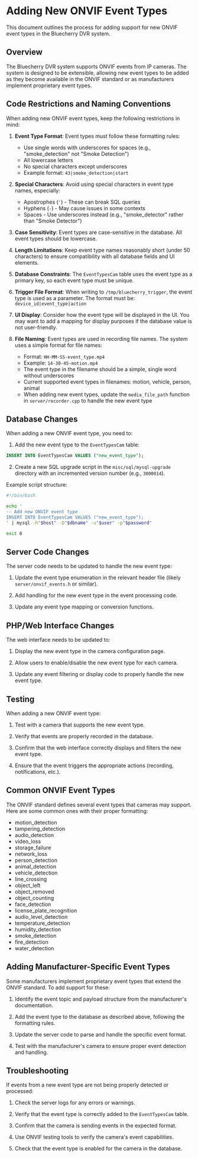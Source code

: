 # Adding New ONVIF Event Types

This document outlines the process for adding support for new ONVIF event types in the Bluecherry DVR system.

## Overview

The Bluecherry DVR system supports ONVIF events from IP cameras. The system is designed to be extensible, allowing new event types to be added as they become available in the ONVIF standard or as manufacturers implement proprietary event types.

## Code Restrictions and Naming Conventions

When adding new ONVIF event types, keep the following restrictions in mind:

1. **Event Type Format**: Event types must follow these formatting rules:
   - Use single words with underscores for spaces (e.g., "smoke_detection" not "Smoke Detection")
   - All lowercase letters
   - No special characters except underscores
   - Example format: `43|smoke_detection|start`

2. **Special Characters**: Avoid using special characters in event type names, especially:
   - Apostrophes (`'`) - These can break SQL queries
   - Hyphens (`-`) - May cause issues in some contexts
   - Spaces - Use underscores instead (e.g., "smoke_detector" rather than "Smoke Detector")

3. **Case Sensitivity**: Event types are case-sensitive in the database. All event types should be lowercase.

4. **Length Limitations**: Keep event type names reasonably short (under 50 characters) to ensure compatibility with all database fields and UI elements.

5. **Database Constraints**: The `EventTypesCam` table uses the event type as a primary key, so each event type must be unique.

6. **Trigger File Format**: When writing to `/tmp/bluecherry_trigger`, the event type is used as a parameter. The format must be: `device_id|event_type|action`

7. **UI Display**: Consider how the event type will be displayed in the UI. You may want to add a mapping for display purposes if the database value is not user-friendly.

8. **File Naming**: Event types are used in recording file names. The system uses a simple format for file names:
   - Format: `HH-MM-SS-event_type.mp4`
   - Example: `14-30-45-motion.mp4`
   - The event type in the filename should be a simple, single word without underscores
   - Current supported event types in filenames: motion, vehicle, person, animal
   - When adding new event types, update the `media_file_path` function in `server/recorder.cpp` to handle the new event type

## Database Changes

When adding a new ONVIF event type, you need to:

1. Add the new event type to the `EventTypesCam` table:

```sql
INSERT INTO EventTypesCam VALUES ("new_event_type");
```

2. Create a new SQL upgrade script in the `misc/sql/mysql-upgrade` directory with an incremented version number (e.g., `3000014`).

Example script structure:
```bash
#!/bin/bash

echo '
-- Add new ONVIF event type
INSERT INTO EventTypesCam VALUES ("new_event_type");
' | mysql -h"$host" -D"$dbname" -u"$user" -p"$password"

exit 0
```

## Server Code Changes

The server code needs to be updated to handle the new event type:

1. Update the event type enumeration in the relevant header file (likely `server/onvif_events.h` or similar).

2. Add handling for the new event type in the event processing code.

3. Update any event type mapping or conversion functions.

## PHP/Web Interface Changes

The web interface needs to be updated to:

1. Display the new event type in the camera configuration page.

2. Allow users to enable/disable the new event type for each camera.

3. Update any event filtering or display code to properly handle the new event type.

## Testing

When adding a new ONVIF event type:

1. Test with a camera that supports the new event type.

2. Verify that events are properly recorded in the database.

3. Confirm that the web interface correctly displays and filters the new event type.

4. Ensure that the event triggers the appropriate actions (recording, notifications, etc.).

## Common ONVIF Event Types

The ONVIF standard defines several event types that cameras may support. Here are some common ones with their proper formatting:

- motion_detection
- tampering_detection
- audio_detection
- video_loss
- storage_failure
- network_loss
- person_detection
- animal_detection
- vehicle_detection
- line_crossing
- object_left
- object_removed
- object_counting
- face_detection
- license_plate_recognition
- audio_level_detection
- temperature_detection
- humidity_detection
- smoke_detection
- fire_detection
- water_detection

## Adding Manufacturer-Specific Event Types

Some manufacturers implement proprietary event types that extend the ONVIF standard. To add support for these:

1. Identify the event topic and payload structure from the manufacturer's documentation.

2. Add the event type to the database as described above, following the formatting rules.

3. Update the server code to parse and handle the specific event format.

4. Test with the manufacturer's camera to ensure proper event detection and handling.

## Troubleshooting

If events from a new event type are not being properly detected or processed:

1. Check the server logs for any errors or warnings.

2. Verify that the event type is correctly added to the `EventTypesCam` table.

3. Confirm that the camera is sending events in the expected format.

4. Use ONVIF testing tools to verify the camera's event capabilities.

5. Check that the event type is enabled for the camera in the database. 